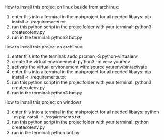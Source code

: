 How to install this project on linux beside from archlinux:
1. enter this into a terminal in the mainproject for all needed libarys:
   pip install -r ./requirements.txt
2. run this python script in the projectfolder with your terminal:
   python3 createdotenv.py
3. run in the terminal:
   python3 bot.py

How to install this project on archlinux:
1. enter this into the terminal:
   sudo pacman -S python-virtualenv 
2. create the virtual environement:
   python3 -m venv yourenv
3. activate the virtual environement with:
   source yourenv/bin/activate
4. enter this into a terminal in the mainproject for all needed libarys:
   pip install -r ./requirements.txt
5. run this python script in the projectfolder with your terminal:
   python3 createdotenv.py
6. run in the terminal:
   python3 bot.py

How to install this project on windows:
1. enter this into a terminal in the mainproject for all needed libarys:
   python -m pip install -r ./requirements.txt
2. run this python script in the projectfolder with your terminal:
   python createdotenv.py
3. run in the terminal:
   python bot.py